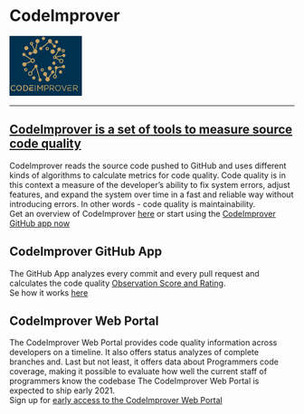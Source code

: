 # CodeImprover
![CodeImprover Logo](./Images/CodeImprover-small-logo-title.png) 
___
## [CodeImprover is a set of tools to measure source code quality]( https://codeimprover.com)

CodeImprover reads the source code pushed to GitHub and uses different kinds of algorithms to calculate metrics for code quality. Code quality is in this context a measure of the developer’s ability to fix system errors, adjust features, and expand the system over time in a fast and reliable way without introducing errors. In other words - code quality is maintainability.  
Get an overview of CodeImprover [here](https://codeimprover.com/how-it-works-illustrated) or start using the [CodeImprover GitHub app now](https://github.com/apps/codeimprover)

## CodeImprover GitHub App
The GitHub App analyzes every commit and every pull request and calculates the code quality [Observation Score and Rating](https://codeimprover.com/key-concept-observation-scores-ratings).  
Se how it works [here](https://codeimprover.com/how-it-works-toc) 


## CodeImprover Web Portal
The CodeImprover Web Portal provides code quality information across developers on a timeline. It also offers status analyzes of complete branches and. 
Last but not least, it offers data about Programmers code coverage, making it possible to evaluate how well the current staff of programmers know the codebase
The CodeImprover Web Portal is expected to ship early 2021.   
Sign up for [early access to the CodeImprover Web Portal](https://codeimprover.com/get-started-with-the-codeimprover-web-portal)

 


